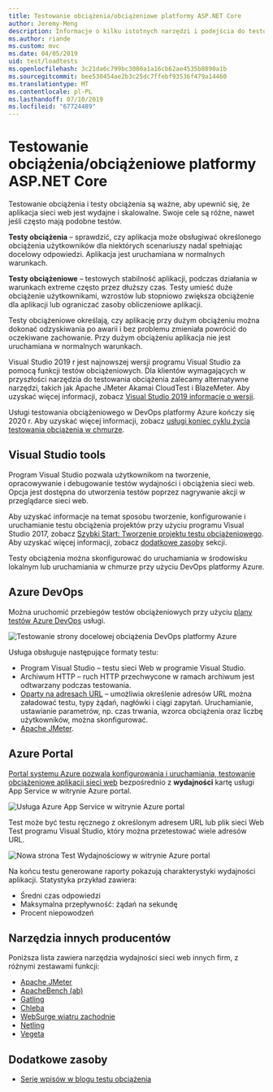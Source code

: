 ```yaml
---
title: Testowanie obciążenia/obciążeniowe platformy ASP.NET Core
author: Jeremy-Meng
description: Informacje o kilku istotnych narzędzi i podejścia do testowania obciążenia i aplikacje platformy ASP.NET Core testowanie obciążeniowe.
ms.author: riande
ms.custom: mvc
ms.date: 04/05/2019
uid: test/loadtests
ms.openlocfilehash: 3c21da6c799bc3080a1a16cb62ae4535b8890a1b
ms.sourcegitcommit: bee530454ae2b3c25dc7ffebf93536f479a14460
ms.translationtype: MT
ms.contentlocale: pl-PL
ms.lasthandoff: 07/10/2019
ms.locfileid: "67724489"
---
```

# <a name="aspnet-core-loadstress-testing"></a>Testowanie obciążenia/obciążeniowe platformy ASP.NET Core

Testowanie obciążenia i testy obciążenia są ważne, aby upewnić się, że aplikacja sieci web jest wydajne i skalowalne. Swoje cele są różne, nawet jeśli często mają podobne testów.

**Testy obciążenia** &ndash; sprawdzić, czy aplikacja może obsługiwać określonego obciążenia użytkowników dla niektórych scenariuszy nadal spełniając docelowy odpowiedzi. Aplikacja jest uruchamiana w normalnych warunkach.

**Testy obciążeniowe** &ndash; testowych stabilność aplikacji, podczas działania w warunkach extreme często przez dłuższy czas. Testy umieść duże obciążenie użytkownikami, wzrostów lub stopniowo zwiększa obciążenie dla aplikacji lub ograniczać zasoby obliczeniowe aplikacji.

Testy obciążeniowe określają, czy aplikację przy dużym obciążeniu można dokonać odzyskiwania po awarii i bez problemu zmieniała powrócić do oczekiwane zachowanie. Przy dużym obciążeniu aplikacja nie jest uruchamiana w normalnych warunkach.

Visual Studio 2019 r jest najnowszej wersji programu Visual Studio za pomocą funkcji testów obciążeniowych. Dla klientów wymagających w przyszłości narzędzia do testowania obciążenia zalecamy alternatywne narzędzi, takich jak Apache JMeter Akamai CloudTest i BlazeMeter. Aby uzyskać więcej informacji, zobacz [Visual Studio 2019 informacje o wersji](/visualstudio/releases/2019/release-notes#test-tools).

Usługi testowania obciążeniowego w DevOps platformy Azure kończy się 2020 r. Aby uzyskać więcej informacji, zobacz [usługi koniec cyklu życia testowania obciążenia w chmurze](https://devblogs.microsoft.com/devops/cloud-based-load-testing-service-eol/).

## <a name="visual-studio-tools"></a>Visual Studio tools

Program Visual Studio pozwala użytkownikom na tworzenie, opracowywanie i debugowanie testów wydajności i obciążenia sieci web. Opcja jest dostępna do utworzenia testów poprzez nagrywanie akcji w przeglądarce sieci web.

Aby uzyskać informacje na temat sposobu tworzenie, konfigurowanie i uruchamianie testu obciążenia projektów przy użyciu programu Visual Studio 2017, zobacz [Szybki Start: Tworzenie projektu testu obciążeniowego](/visualstudio/test/quickstart-create-a-load-test-project?view=vs-2017). Aby uzyskać więcej informacji, zobacz [dodatkowe zasoby](#additional-resources) sekcji.

Testy obciążenia można skonfigurować do uruchamiania w środowisku lokalnym lub uruchamiania w chmurze przy użyciu DevOps platformy Azure.

## <a name="azure-devops"></a>Azure DevOps

Można uruchomić przebiegów testów obciążeniowych przy użyciu [plany testów Azure DevOps](/azure/devops/test/load-test/index?view=vsts) usługi.

![Testowanie strony docelowej obciążenia DevOps platformy Azure](./load-tests/_static/azure-devops-load-test.png)

Usługa obsługuje następujące formaty testu:

* Program Visual Studio &ndash; testu sieci Web w programie Visual Studio.
* Archiwum HTTP &ndash; ruch HTTP przechwycone w ramach archiwum jest odtwarzany podczas testowania.
* [Oparty na adresach URL](/azure/devops/test/load-test/get-started-simple-cloud-load-test?view=vsts) &ndash; umożliwia określenie adresów URL można załadować testu, typy żądań, nagłówki i ciągi zapytań. Uruchamianie, ustawianie parametrów, np. czas trwania, wzorca obciążenia oraz liczbę użytkowników, można skonfigurować.
* [Apache JMeter](https://jmeter.apache.org/).

## <a name="azure-portal"></a>Azure Portal

[Portal systemu Azure pozwala konfigurowania i uruchamiania, testowanie obciążeniowe aplikacji sieci web](/azure/devops/test/load-test/app-service-web-app-performance-test?view=vsts) bezpośrednio z **wydajności** kartę usługi App Service w witrynie Azure portal.

![Usługa Azure App Service w witrynie Azure portal](./load-tests/_static/azure-appservice-perf-test.png)

Test może być testu ręcznego z określonym adresem URL lub plik sieci Web Test programu Visual Studio, który można przetestować wiele adresów URL.

![Nowa strona Test Wydajnościowy w witrynie Azure portal](./load-tests/_static/azure-appservice-perf-test-config.png)

Na końcu testu generowane raporty pokazują charakterystyki wydajności aplikacji. Statystyka przykład zawiera:

* Średni czas odpowiedzi
* Maksymalna przepływność: żądań na sekundę
* Procent niepowodzeń

## <a name="third-party-tools"></a>Narzędzia innych producentów

Poniższa lista zawiera narzędzia wydajności sieci web innych firm, z różnymi zestawami funkcji:

* [Apache JMeter](https://jmeter.apache.org/)
* [ApacheBench (ab)](https://httpd.apache.org/docs/2.4/programs/ab.html)
* [Gatling](https://gatling.io/)
* [Chleba](https://locust.io/)
* [WebSurge wiatru zachodnie](http://websurge.west-wind.com/)
* [Netling](https://github.com/hallatore/Netling)
* [Vegeta](https://github.com/tsenart/vegeta)

## <a name="additional-resources"></a>Dodatkowe zasoby

* [Serię wpisów w blogu testu obciążenia](https://blogs.msdn.microsoft.com/charles_sterling/2015/06/01/load-test-series-part-i-creating-web-performance-tests-for-a-load-test/)
